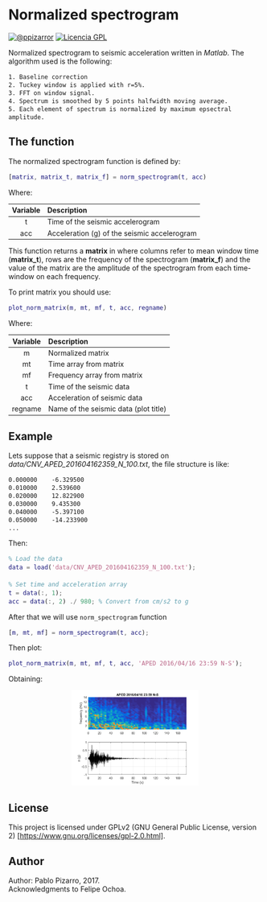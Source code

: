 # Normalized spectrogram
[![@ppizarror](http://ppizarror.com/resources/images/author.svg)](http://ppizarror.com)
[![Licencia GPL](http://ppizarror.com/resources/images/licensegpl2.svg)](https://www.gnu.org/licenses/old-licenses/gpl-2.0.html)

Normalized spectrogram to seismic acceleration written in *Matlab*. The algorithm used is the following:

```
1. Baseline correction
2. Tuckey window is applied with r=5%.
3. FFT on window signal.
4. Spectrum is smoothed by 5 points halfwidth moving average.
5. Each element of spectrum is normalized by maximum epsectral amplitude.
```

## The function

The normalized spectrogram function is defined by:

```matlab
[matrix, matrix_t, matrix_f] = norm_spectrogram(t, acc)
```

Where:

| Variable | Description |
| :-: | :--|
| t | Time of the seismic accelerogram |
| acc | Acceleration (g) of the seismic accelerogram |

This function returns a **matrix** in where columns refer to mean window time (**matrix_t**), rows are the frequency of the spectrogram (**matrix_f**) and the value of the matrix are the amplitude of the spectrogram from each time-window on each frequency.

To print matrix you should use:

```matlab
plot_norm_matrix(m, mt, mf, t, acc, regname)
```

Where:

| Variable | Description |
| :-: | :--|
|  m |  	 Normalized matrix |
|   mt|     Time array from matrix|
|   mf|      Frequency array from matrix|
|   t|      Time of the seismic data|
|   acc|    Acceleration of seismic data|
|   regname|Name of the seismic data (plot title)|

## Example

Lets suppose that a seismic registry is stored on *data/CNV_APED_201604162359_N_100.txt*, the file structure is like:

```
0.000000	-6.329500
0.010000	2.539600
0.020000	12.822900
0.030000	9.435300
0.040000	-5.397100
0.050000	-14.233900
...
```

Then:

```matlab
% Load the data
data = load('data/CNV_APED_201604162359_N_100.txt');

% Set time and acceleration array
t = data(:, 1);
acc = data(:, 2) ./ 980; % Convert from cm/s2 to g
```

After that we will use ```norm_spectrogram``` function

```matlab
[m, mt, mf] = norm_spectrogram(t, acc);
```

Then plot:

```matlab
plot_norm_matrix(m, mt, mf, t, acc, 'APED 2016/04/16 23:59 N-S');
```

Obtaining:

<p align="center">
<img src="https://raw.githubusercontent.com/ppizarror/ppizarror.github.io/master/resources/images/normalized-spectrogram/figure.png" width="50%px" height="50%px">
</p>

## License
This project is licensed under GPLv2 (GNU General Public License, version 2) [https://www.gnu.org/licenses/gpl-2.0.html].

## Author
Author: Pablo Pizarro, 2017.<br>
Acknowledgments to Felipe Ochoa.